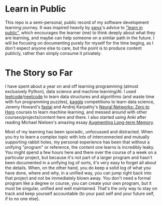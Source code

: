 # Learn in Public

This repo is a semi-personal, public record of my software development learning journey. It was inspired heavily by [swyx](https://x.com/swyx)'s advice to ["learn in public"](https://gist.github.com/swyxio/9720bd4a30606ca3ffb8d407113c0fe5), which encourages the learner (me) to think deeply about what they are learning, and maybe can help someone on a similar path in the future. I will be focusing on documenting purely for myself for the time beging, as I don't expect anyone else to care, but the point is to produce content publicly, rather than simply consume it privately.

# The Story so Far

I have spent about a year on and off learning programming (almost exclusively Python), data science and machine learning/AI. I used [leetcode](https://leetcode.com)/[neetcode](https://www.youtube.com/@NeetCode) to learn data structures and algorithms (and waste time with fun programming puzzles), [kaggle](https://www.kaggle.com/seamusbarnes) competitions to learn data science, Jeremy Howard's [fastai](https://course.fast.ai/) and Andrej Karpathy's [Neural Networks: Zero to Hero](https://www.youtube.com/playlist?list=PLAqhIrjkxbuWI23v9cThsA9GvCAUhRvKZ) courses to learn machine learning, and messed around with other courses/projects/content here and there. I also started using Anki after reading Michael Nielsen's amazing essay [Augmenting Long-term Memory](https://augmentingcognition.com/ltm.html).

Most of my learning has been sporadic, unfocussed and distracted. When you try to learn a complex topic with lots of interconnected and mutually supporting rabbit holes, my personal experience has been that without a unifying "program" or reference, the content one learns is incredibly leaky. You might spend a few hours here and there over the course of a week on a particular project, but because it's not part of a larger program and hasn't been documented in a unifying log of sorts, it's very easy to forget all about the details. When, on the other hand, you do keep a solid log of what you have done, where and why, in a unified way, you can jump right back into that project and not be immediately blown away. You don't need a formal program like a degree or course, you can create your own program, but it must be singular, unified and well maintained. That's the only way to stay on track and keep yourself accountable (to your past self and your future self, if to no one else).
